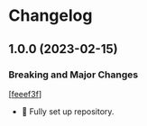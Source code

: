 # Changelog

<a name="1.0.0"></a>
## 1.0.0 (2023-02-15)

### Breaking and Major Changes


 [[feeef3f](https://github.com/The-Parable-Collective/Librarium/commit/feeef3f30c3f622018e4cd0d54c70429c9641741)]
- 🎉 Fully set up repository.




